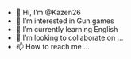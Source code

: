 - 👋 Hi, I’m @Kazen26
- 👀 I’m interested in Gun games 
- 🌱 I’m currently learning English 
- 💞️ I’m looking to collaborate on ...
- 📫 How to reach me ...

<!---
Kazen26/Kazen26 is a ✨ special ✨ repository because its `README.md` (this file) appears on your GitHub profile.
You can click the Preview link to take a look at your changes.
--->

